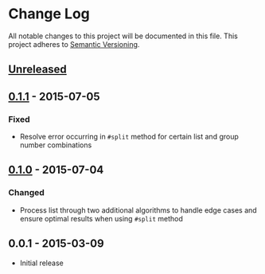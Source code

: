 # Change Log
All notable changes to this project will be documented in this file.
This project adheres to [Semantic Versioning](http://semver.org/).

## [Unreleased]

## [0.1.1] - 2015-07-05
### Fixed
- Resolve error occurring in `#split` method for certain list and group number combinations

## [0.1.0] - 2015-07-04
### Changed
- Process list through two additional algorithms to handle edge cases and ensure optimal results when using `#split` method

## 0.0.1 - 2015-03-09
- Initial release

[unreleased]: https://github.com/djpowers/divvy_up/compare/v0.1.1...HEAD
[0.1.1]: https://github.com/djpowers/divvy_up/compare/v0.1.0...v0.1.1
[0.1.0]: https://github.com/djpowers/divvy_up/compare/v0.0.1...v0.1.0
